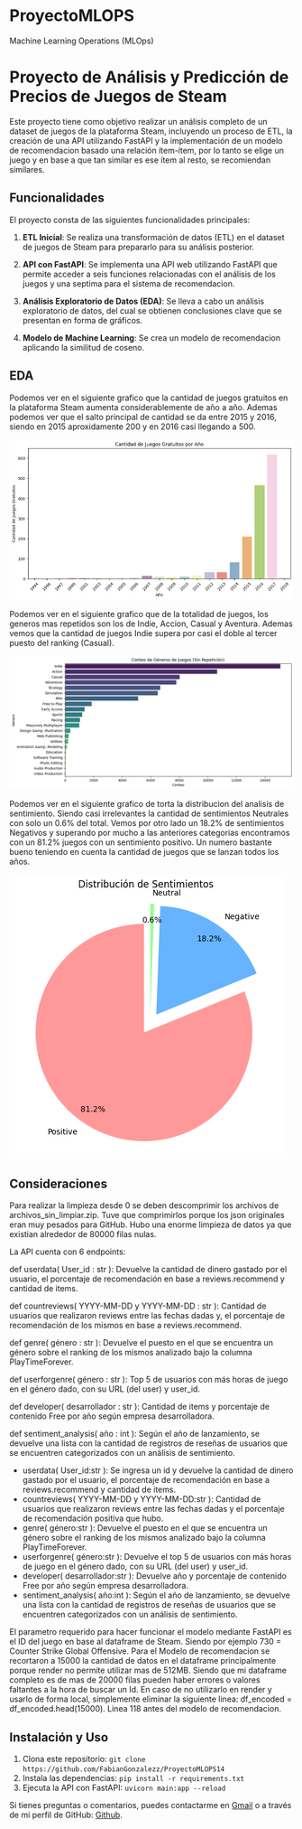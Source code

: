 # ProyectoMLOPS

Machine Learning Operations (MLOps)

# Proyecto de Análisis y Predicción de Precios de Juegos de Steam

Este proyecto tiene como objetivo realizar un análisis completo de un dataset de juegos de la plataforma Steam, incluyendo un proceso de ETL, la creación de una API utilizando FastAPI y la implementación de un modelo de recomendacion basado una relación ítem-ítem, por lo tanto se elige un juego y en base a que tan similar es ese ítem al resto, se recomiendan similares.

## Funcionalidades

El proyecto consta de las siguientes funcionalidades principales:

1. **ETL Inicial**: Se realiza una transformación de datos (ETL) en el dataset de juegos de Steam para prepararlo para su análisis posterior.

2. **API con FastAPI**: Se implementa una API web utilizando FastAPI que permite acceder a seis funciones relacionadas con el análisis de los juegos y una septima para el sistema de recomendacion.

3. **Análisis Exploratorio de Datos (EDA)**: Se lleva a cabo un análisis exploratorio de datos, del cual se obtienen conclusiones clave que se presentan en forma de gráficos.

4. **Modelo de Machine Learning**: Se crea un modelo de recomendacion aplicando la similitud de coseno.

## EDA

Podemos ver en el siguiente grafico que la cantidad de juegos gratuitos en la plataforma Steam aumenta considerablemente de año a año. Ademas podemos ver que el salto principal de cantidad se da entre 2015 y 2016, siendo en 2015 aproxidamente 200 y en 2016 casi llegando a 500.

![Analisis del precio promedio en relacion con el anio de salida](src/images/juegos_gratis.png)

Podemos ver en el siguiente grafico que de la totalidad de juegos, los generos mas repetidos son los de Indie, Accion, Casual y Aventura. Ademas vemos que la cantidad de juegos Indie supera por casi el doble al tercer puesto del ranking (Casual).

![Analisis del precio proomedio en relacion con el sentimiento registrado](src/images/ranking_generos.png)

Podemos ver en el siguiente grafico de torta la distribucion del analisis de sentimiento. Siendo casi irrelevantes la cantidad de sentimientos Neutrales con solo un 0.6% del total. Vemos por otro lado un 18.2% de sentimientos Negativos y superando por mucho a las anteriores categorias encontramos con un 81.2% juegos con un sentimiento positivo. Un numero bastante bueno teniendo en cuenta la cantidad de juegos que se lanzan todos los años.

![Analisis del precio proomedio en relacion con el sentimiento registrado](src/images/sentimientos.png)

## Consideraciones

Para realizar la limpieza desde 0 se deben descomprimir los archivos de archivos_sin_limpiar.zip. Tuve que comprimirlos porque los json originales eran muy pesados para GitHub.
Hubo una enorme limpieza de datos ya que existian alrededor de 80000 filas nulas.

La API cuenta con 6 endpoints:

def userdata( User_id : str ): Devuelve la cantidad de dinero gastado por el usuario, el porcentaje de recomendación en base a reviews.recommend y cantidad de items.

def countreviews( YYYY-MM-DD y YYYY-MM-DD : str ): Cantidad de usuarios que realizaron reviews entre las fechas dadas y, el porcentaje de recomendación de los mismos en base a reviews.recommend.

def genre( género : str ): Devuelve el puesto en el que se encuentra un género sobre el ranking de los mismos analizado bajo la columna PlayTimeForever.

def userforgenre( género : str ): Top 5 de usuarios con más horas de juego en el género dado, con su URL (del user) y user_id.

def developer( desarrollador : str ): Cantidad de items y porcentaje de contenido Free por año según empresa desarrolladora.

def sentiment_analysis( año : int ): Según el año de lanzamiento, se devuelve una lista con la cantidad de registros de reseñas de usuarios que se encuentren categorizados con un análisis de sentimiento.

* userdata( User_id:str ): Se ingresa un id y devuelve la cantidad de dinero gastado por el usuario, el porcentaje de recomendación en base a reviews.recommend y cantidad de items.
* countreviews( YYYY-MM-DD y YYYY-MM-DD:str ): Cantidad de usuarios que realizaron reviews entre las fechas dadas y el porcentaje de recomendación positiva que hubo.
* genre( género:str ): Devuelve el puesto en el que se encuentra un género sobre el ranking de los mismos analizado bajo la columna PlayTimeForever.
* userforgenre( género:str ): Devuelve el top 5 de usuarios con más horas de juego en el género dado, con su URL (del user) y user_id.
* developer( desarrollador:str ): Devuelve año y porcentaje de contenido Free por año según empresa desarrolladora.
* sentiment_analysis( año:int ):  Según el año de lanzamiento, se devuelve una lista con la cantidad de registros de reseñas de usuarios que se encuentren categorizados con un análisis de sentimiento.

El parametro requerido para hacer funcionar el modelo mediante FastAPI es el ID del juego en base al dataframe de Steam. Siendo por ejemplo 730 = Counter Strike Global Offensive.
Para el Modelo de recomendacion se recortaron a 15000 la cantidad de datos en el dataframe principalmente porque render no permite utilizar mas de 512MB. Siendo que mi dataframe completo es de mas de 20000 filas pueden haber errores o valores faltantes a la hora de buscar un Id.
En caso de no utilizarlo en render y usarlo de forma local, simplemente eliminar la siguiente linea: df_encoded = df_encoded.head(15000). Linea 118 antes del modelo de recomendacion.

## Instalación y Uso

1. Clona este repositorio: `git clone https://github.com/FabianGonzalezz/ProyectoMLOPS14`
2. Instala las dependencias: `pip install -r requirements.txt`
3. Ejecuta la API con FastAPI: `uvicorn main:app --reload`

Si tienes preguntas o comentarios, puedes contactarme en [Gmail](mailto:fabiann.m.gonzalez@gmail.com) o a través de mi perfil de GitHub: [Github](https://github.com/FabianGonzalezz/).
